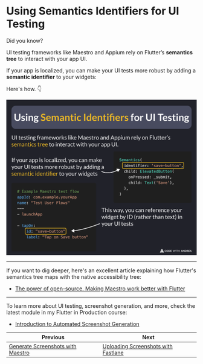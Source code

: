 # Using Semantics Identifiers for UI Testing

Did you know?

UI testing frameworks like Maestro and Appium rely on Flutter’s **semantics tree** to interact with your app UI.

If your app is localized, you can make your UI tests more robust by adding a **semantic identifier** to your widgets:

Here's how. 👇

![](237.png)

<!--

UI testing frameworks like Maestro and Appium rely on Flutter’s semantics tree to interact with your app UI.

If your app is localized, you can make your UI tests more robust by adding a semantic identifier to your widgets:

Semantics(
  identifier: 'save-button',
  child: ElevatedButton(
    onPressed: _submit,
    child: Text('Save'),
  ),
)

This way, you can reference your widget by ID (rather than text) in your UI tests

# Example Maestro test flow
appId: com.example.yourApp
name: "Test User Flows"
---
- launchApp

- tapOn:
    id: "save-button"
    label: "Tap on Save button"

-->

---

If you want to dig deeper, here's an excellent article explaining how Flutter's semantics tree maps with the native accessibility tree:

- [The power of open-source. Making Maestro work better with Flutter](https://www.maestro.dev/blog/the-power-of-open-source-making-maestro-work-better-with-flutter)

---

To learn more about UI testing, screenshot generation, and more, check the latest module in my Flutter in Production course:

- [Introduction to Automated Screenshot Generation](https://pro.codewithandrea.com/flutter-in-production/14-screenshots/01-intro)

| Previous | Next |
| -------- | ---- |
| [Generate Screenshots with Maestro](../0236-take-screenshots-maestro/index.md) | [Uploading Screenshots with Fastlane](../0238-uploading-screenshots-fastlane/index.md) |

<!-- TWITTER|https://x.com/biz84/status/1901966299246268467 -->
<!-- LINKEDIN|https://www.linkedin.com/posts/andreabizzotto_did-you-know-ui-testing-frameworks-like-activity-7307732520383533060-WCi3 -->
<!-- BLUESKY|https://bsky.app/profile/codewithandrea.com/post/3lknmknavvk2y -->
